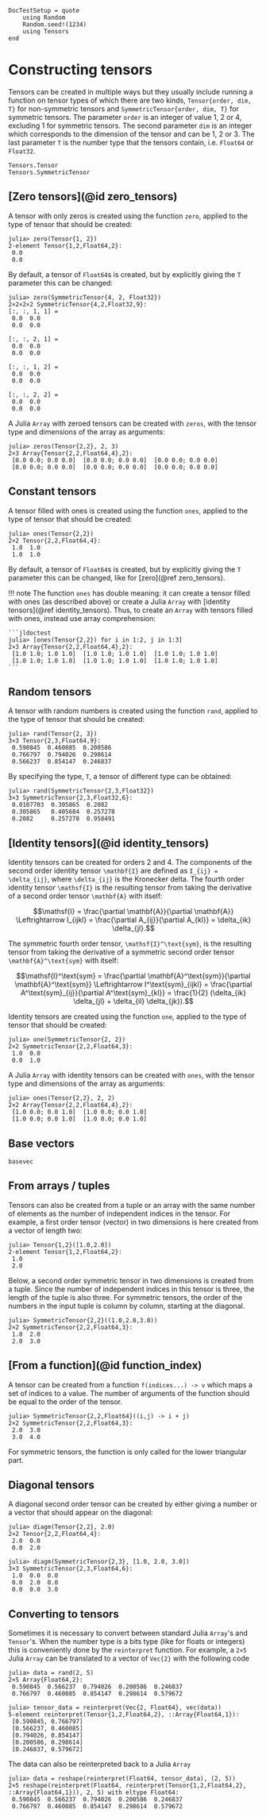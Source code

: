 ```@meta
DocTestSetup = quote
    using Random
    Random.seed!(1234)
    using Tensors
end
```

# Constructing tensors

Tensors can be created in multiple ways but they usually include running a function on tensor types of which there are two kinds, `Tensor{order, dim, T}` for non-symmetric tensors and `SymmetricTensor{order, dim, T}` for symmetric tensors.
The parameter `order` is an integer of value 1, 2 or 4, excluding 1 for symmetric tensors. The second parameter `dim` is an integer which corresponds to the dimension of the tensor and can be 1, 2 or 3. The last parameter `T` is the number type that the tensors contain, i.e. `Float64` or `Float32`.

```@docs
Tensors.Tensor
Tensors.SymmetricTensor
```

## [Zero tensors](@id zero_tensors)

A tensor with only zeros is created using the function `zero`, applied to the type of tensor that should be created:

```jldoctest
julia> zero(Tensor{1, 2})
2-element Tensor{1,2,Float64,2}:
 0.0
 0.0
```

By default, a tensor of `Float64`s is created, but by explicitly giving the `T` parameter this can be changed:

```jldoctest
julia> zero(SymmetricTensor{4, 2, Float32})
2×2×2×2 SymmetricTensor{4,2,Float32,9}:
[:, :, 1, 1] =
 0.0  0.0
 0.0  0.0

[:, :, 2, 1] =
 0.0  0.0
 0.0  0.0

[:, :, 1, 2] =
 0.0  0.0
 0.0  0.0

[:, :, 2, 2] =
 0.0  0.0
 0.0  0.0
```

A Julia `Array` with zeroed tensors can be created with `zeros`, with the tensor type and dimensions of the array as arguments:

```jldoctest
julia> zeros(Tensor{2,2}, 2, 3)
2×3 Array{Tensor{2,2,Float64,4},2}:
 [0.0 0.0; 0.0 0.0]  [0.0 0.0; 0.0 0.0]  [0.0 0.0; 0.0 0.0]
 [0.0 0.0; 0.0 0.0]  [0.0 0.0; 0.0 0.0]  [0.0 0.0; 0.0 0.0]
```

## Constant tensors

A tensor filled with ones is created using the function `ones`, applied to the type of tensor that should be created:

```jldoctest
julia> ones(Tensor{2,2})
2×2 Tensor{2,2,Float64,4}:
 1.0  1.0
 1.0  1.0
```

By default, a tensor of `Float64`s is created, but by explicitly giving the `T` parameter this can be changed, like for [zero](@ref zero_tensors).

!!! note
    The function `ones` has double meaning: it can create a tensor filled with ones
    (as described above) or create a Julia `Array` with [identity tensors](@ref identity_tensors).
    Thus, to create an `Array` with tensors filled with ones, instead use array comprehension:

    ```jldoctest
    julia> [ones(Tensor{2,2}) for i in 1:2, j in 1:3]
    2×3 Array{Tensor{2,2,Float64,4},2}:
     [1.0 1.0; 1.0 1.0]  [1.0 1.0; 1.0 1.0]  [1.0 1.0; 1.0 1.0]
     [1.0 1.0; 1.0 1.0]  [1.0 1.0; 1.0 1.0]  [1.0 1.0; 1.0 1.0]
    ```


## Random tensors

A tensor with random numbers is created using the function `rand`, applied to the type of tensor that should be created:

```jldoctest
julia> rand(Tensor{2, 3})
3×3 Tensor{2,3,Float64,9}:
 0.590845  0.460085  0.200586
 0.766797  0.794026  0.298614
 0.566237  0.854147  0.246837
```

By specifying the type, `T`, a tensor of different type can be obtained:

```jldoctest
julia> rand(SymmetricTensor{2,3,Float32})
3×3 SymmetricTensor{2,3,Float32,6}:
 0.0107703  0.305865  0.2082
 0.305865   0.405684  0.257278
 0.2082     0.257278  0.958491
```

## [Identity tensors](@id identity_tensors)

Identity tensors can be created for orders 2 and 4. The components of the second order identity tensor ``\mathbf{I}`` are defined as ``I_{ij} = \delta_{ij}``, where ``\delta_{ij}`` is the Kronecker delta. The fourth order identity tensor ``\mathsf{I}`` is the resulting tensor from taking the derivative of a second order tensor ``\mathbf{A}`` with itself:

```math
\mathsf{I} = \frac{\partial \mathbf{A}}{\partial \mathbf{A}} \Leftrightarrow I_{ijkl} = \frac{\partial A_{ij}}{\partial A_{kl}} = \delta_{ik} \delta_{jl}.
```

The symmetric fourth order tensor, ``\mathsf{I}^\text{sym}``, is the resulting tensor from taking the derivative of a symmetric second order tensor ``\mathbf{A}^\text{sym}`` with itself:

```math
\mathsf{I}^\text{sym} = \frac{\partial \mathbf{A}^\text{sym}}{\partial \mathbf{A}^\text{sym}} \Leftrightarrow I^\text{sym}_{ijkl} = \frac{\partial A^\text{sym}_{ij}}{\partial A^\text{sym}_{kl}} = \frac{1}{2} (\delta_{ik} \delta_{jl} + \delta_{il} \delta_{jk}).
```

Identity tensors are created using the function `one`, applied to the type of tensor that should be created:

```jldoctest
julia> one(SymmetricTensor{2, 2})
2×2 SymmetricTensor{2,2,Float64,3}:
 1.0  0.0
 0.0  1.0
```

A Julia `Array` with identity tensors can be created with `ones`, with the tensor type and dimensions of the array as arguments:

```jldoctest
julia> ones(Tensor{2,2}, 2, 2)
2×2 Array{Tensor{2,2,Float64,4},2}:
 [1.0 0.0; 0.0 1.0]  [1.0 0.0; 0.0 1.0]
 [1.0 0.0; 0.0 1.0]  [1.0 0.0; 0.0 1.0]
```

## Base vectors

```@docs
basevec
```

## From arrays / tuples

Tensors can also be created from a tuple or an array with the same number of elements as the number of independent indices in the tensor. For example, a first order tensor (vector) in two dimensions is here created from a vector of length two:

```jldoctest
julia> Tensor{1,2}([1.0,2.0])
2-element Tensor{1,2,Float64,2}:
 1.0
 2.0
```

Below, a second order symmetric tensor in two dimensions is created from a tuple. Since the number of independent indices in this tensor is three, the length of the tuple is also three. For symmetric tensors, the order of the numbers in the input tuple is column by column, starting at the diagonal.

```jldoctest
julia> SymmetricTensor{2,2}((1.0,2.0,3.0))
2×2 SymmetricTensor{2,2,Float64,3}:
 1.0  2.0
 2.0  3.0
```

## [From a function](@id function_index)

A tensor can be created from a function `f(indices...) -> v` which maps a set of indices to a value. The number of arguments of the function should be equal to the order of the tensor.

```jldoctest
julia> SymmetricTensor{2,2,Float64}((i,j) -> i + j)
2×2 SymmetricTensor{2,2,Float64,3}:
 2.0  3.0
 3.0  4.0
```

For symmetric tensors, the function is only called for the lower triangular part.

## Diagonal tensors

A diagonal second order tensor can be created by either giving a number or a vector that should appear on the diagonal:

```jldoctest
julia> diagm(Tensor{2,2}, 2.0)
2×2 Tensor{2,2,Float64,4}:
 2.0  0.0
 0.0  2.0

julia> diagm(SymmetricTensor{2,3}, [1.0, 2.0, 3.0])
3×3 SymmetricTensor{2,3,Float64,6}:
 1.0  0.0  0.0
 0.0  2.0  0.0
 0.0  0.0  3.0
```

## Converting to tensors

Sometimes it is necessary to convert between standard Julia `Array`'s and `Tensor`'s. When the number type is a bits type (like for floats or integers) this is conveniently done by the `reinterpret` function. For example, a `2×5` Julia `Array` can be translated to a vector of `Vec{2}` with the
following code

```jldoctest fromarray
julia> data = rand(2, 5)
2×5 Array{Float64,2}:
 0.590845  0.566237  0.794026  0.200586  0.246837
 0.766797  0.460085  0.854147  0.298614  0.579672

julia> tensor_data = reinterpret(Vec{2, Float64}, vec(data))
5-element reinterpret(Tensor{1,2,Float64,2}, ::Array{Float64,1}):
 [0.590845, 0.766797]
 [0.566237, 0.460085]
 [0.794026, 0.854147]
 [0.200586, 0.298614]
 [0.246837, 0.579672]
```

The data can also be reinterpreted back to a Julia `Array`

```jldoctest fromarray
julia> data = reshape(reinterpret(Float64, tensor_data), (2, 5))
2×5 reshape(reinterpret(Float64, reinterpret(Tensor{1,2,Float64,2}, ::Array{Float64,1})), 2, 5) with eltype Float64:
 0.590845  0.566237  0.794026  0.200586  0.246837
 0.766797  0.460085  0.854147  0.298614  0.579672
```
